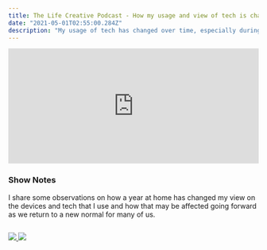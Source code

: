 ```yaml
---
title: The Life Creative Podcast - How my usage and view of tech is changing as I get older
date: "2021-05-01T02:55:00.284Z"
description: "My usage of tech has changed over time, especially during the last year. Some thoughts."
---
```


<iframe src="https://open.spotify.com/embed-podcast/episode/0kazsbeoIMZprWrgdpGF7m" width="100%" height="232" frameborder="0" allowtransparency="true" allow="encrypted-media"></iframe>

### Show Notes

I share some observations on how a year at home has changed my view on the devices and tech that I use and how that may be affected going forward as we return to a new normal for many of us.

<div class="podcastSubscribeButton">
<a href="https://anchor.fm/peter-witham">
<img src="/images/subscribe-to-podcast.png" style="margin: auto;"/>
</a>
<a href="https://www.buymeacoffee.com/pwcom">
<img src="/images/buy-me-a-coffee.png" style="margin: auto; padding-top: 1em;"/>
</a>
</div>
